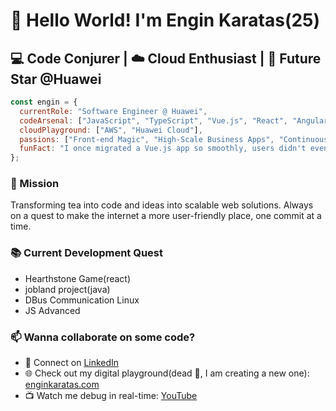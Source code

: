 # 👋 Hello World! I'm Engin Karatas(25)

## 💻 Code Conjurer | ☁️ Cloud Enthusiast | 🌟 Future Star @Huawei

```javascript
const engin = {
  currentRole: "Software Engineer @ Huawei",
  codeArsenal: ["JavaScript", "TypeScript", "Vue.js", "React", "Angular", "Node.js"],
  cloudPlayground: ["AWS", "Huawei Cloud"],
  passions: ["Front-end Magic", "High-Scale Business Apps", "Continuous Learning"],
  funFact: "I once migrated a Vue.js app so smoothly, users didn't even notice! 🥷"
};
```
 
### 🚀 Mission
Transforming tea into code and ideas into scalable web solutions. Always on a quest to make the internet a more user-friendly place, one commit at a time.

### 📚 Current Development Quest
* Hearthstone Game(react)
* jobland project(java)
* DBus Communication Linux
* JS Advanced

### 📫 Wanna collaborate on some code?
- 💼 Connect on [LinkedIn](https://www.linkedin.com/in/enginkaratas/)
- 🌐 Check out my digital playground(dead 🥹, I am creating a new one): [enginkaratas.com](https://enginkaratas.com)
- 📺 Watch me debug in real-time: [YouTube](https://www.youtube.com/@engin_karatas)
